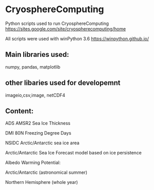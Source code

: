 # CryosphereComputing
Python scripts used to run CryosphereComputing
https://sites.google.com/site/cryospherecomputing/home

All scripts were used with winPython 3.6
https://winpython.github.io/

Main libraries used:
----------------------
numpy,
pandas,
matplotlib

other libaries used for developemnt
----------------------
imageio,csv,image, netCDF4

Content:
--------

ADS AMSR2 Sea Ice Thickness

DMI 80N Freezing Degree Days

NSIDC Arctic/Antarctic sea ice area

Arctic/Antarctic Sea Ice Forecast model based on ice persistence


Albedo Warming Potential: 

Arctic/Antarctic (astronomical summer)

Northern Hemisphere (whole year)


